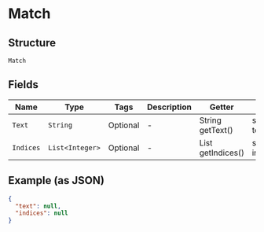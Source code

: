 
# Match

## Structure

`Match`

## Fields

| Name | Type | Tags | Description | Getter | Setter |
|  --- | --- | --- | --- | --- | --- |
| `Text` | `String` | Optional | - | String getText() | setText(String text) |
| `Indices` | `List<Integer>` | Optional | - | List<Integer> getIndices() | setIndices(List<Integer> indices) |

## Example (as JSON)

```json
{
  "text": null,
  "indices": null
}
```

